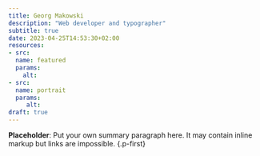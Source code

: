 ```yaml
---
title: Georg Makowski
description: "Web developer and typographer"
subtitle: true
date: 2023-04-25T14:53:30+02:00
resources:
- src:
  name: featured
  params:
    alt: 
- src: 
  name: portrait
  params:
     alt:
draft: true
---
```


**Placeholder**: Put your own summary paragraph here. It may contain inline markup but links are impossible.
{.p-first}
<!--more-->
